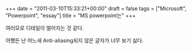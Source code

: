 +++
date = "2011-03-10T15:33:21+00:00"
draft = false
tags = ["Microsoft", "Powerpoint", "essay"]
title = "MS powerpoint는"
+++
<p>여러모로 디테일이 떨어지는 것 같다.</p>&#13;
<p>어쨌든 난 어느새 Anti-aliasing되지 않은 글자가 너무 보기 싫다.</p> 
